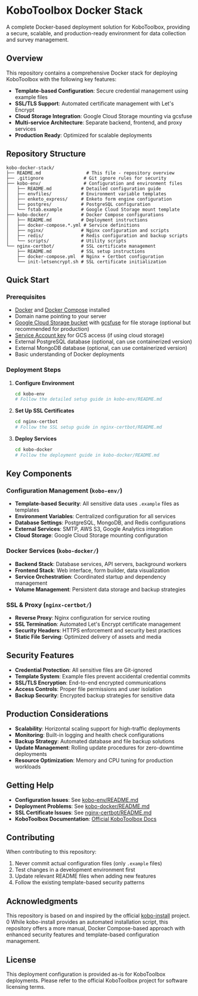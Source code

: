# KoboToolbox Docker Stack

A complete Docker-based deployment solution for KoboToolbox, providing a secure, scalable, and production-ready environment for data collection and survey management.

## Overview

This repository contains a comprehensive Docker stack for deploying KoboToolbox with the following key features:

- **Template-based Configuration**: Secure credential management using example files
- **SSL/TLS Support**: Automated certificate management with Let's Encrypt
- **Cloud Storage Integration**: Google Cloud Storage mounting via gcsfuse
- **Multi-service Architecture**: Separate backend, frontend, and proxy services
- **Production Ready**: Optimized for scalable deployments

## Repository Structure

```
kobo-docker-stack/
├── README.md                 # This file - repository overview
├── .gitignore               # Git ignore rules for security
├── kobo-env/                # Configuration and environment files
│   ├── README.md           # Detailed configuration guide
│   ├── envfiles/           # Environment variable templates
│   ├── enketo_express/     # Enketo form engine configuration
│   ├── postgres/           # PostgreSQL configuration
│   └── fstab.example       # Google Cloud Storage mount template
├── kobo-docker/            # Docker Compose configurations
│   ├── README.md           # Deployment instructions
│   ├── docker-compose.*.yml # Service definitions
│   ├── nginx/              # Nginx configuration and scripts
│   ├── redis/              # Redis configuration and backup scripts
│   └── scripts/            # Utility scripts
└── nginx-certbot/          # SSL certificate management
    ├── README.md           # SSL setup instructions
    ├── docker-compose.yml  # Nginx + Certbot configuration
    └── init-letsencrypt.sh # SSL certificate initialization
```

## Quick Start

### Prerequisites

- [Docker](https://docs.docker.com/get-docker/) and [Docker Compose](https://docs.docker.com/compose/install/) installed
- Domain name pointing to your server
- [Google Cloud Storage bucket](https://cloud.google.com/storage/docs/creating-buckets) with [gcsfuse](https://github.com/GoogleCloudPlatform/gcsfuse) for file storage (optional but recommended for production)
- [Service Account key](https://cloud.google.com/iam/docs/creating-managing-service-account-keys) for GCS access (if using cloud storage)
- External PostgreSQL database (optional, can use containerized version)
- External MongoDB database (optional, can use containerized version)
- Basic understanding of Docker deployments

### Deployment Steps

1. **Configure Environment**
   ```bash
   cd kobo-env
   # Follow the detailed setup guide in kobo-env/README.md
   ```

2. **Set Up SSL Certificates**
   ```bash
   cd nginx-certbot
   # Follow the SSL setup guide in nginx-certbot/README.md
   ```

3. **Deploy Services**
   ```bash
   cd kobo-docker
   # Follow the deployment guide in kobo-docker/README.md
   ```

## Key Components

### Configuration Management (`kobo-env/`)

- **Template-based Security**: All sensitive data uses `.example` files as templates
- **Environment Variables**: Centralized configuration for all services
- **Database Settings**: PostgreSQL, MongoDB, and Redis configurations
- **External Services**: SMTP, AWS S3, Google Analytics integration
- **Cloud Storage**: Google Cloud Storage mounting configuration

### Docker Services (`kobo-docker/`)

- **Backend Stack**: Database services, API servers, background workers
- **Frontend Stack**: Web interface, form builder, data visualization
- **Service Orchestration**: Coordinated startup and dependency management
- **Volume Management**: Persistent data storage and backup strategies

### SSL & Proxy (`nginx-certbot/`)

- **Reverse Proxy**: Nginx configuration for service routing
- **SSL Termination**: Automated Let's Encrypt certificate management
- **Security Headers**: HTTPS enforcement and security best practices
- **Static File Serving**: Optimized delivery of assets and media

## Security Features

- **Credential Protection**: All sensitive files are Git-ignored
- **Template System**: Example files prevent accidental credential commits
- **SSL/TLS Encryption**: End-to-end encrypted communications
- **Access Controls**: Proper file permissions and user isolation
- **Backup Security**: Encrypted backup strategies for sensitive data

## Production Considerations

- **Scalability**: Horizontal scaling support for high-traffic deployments
- **Monitoring**: Built-in logging and health check configurations
- **Backup Strategy**: Automated database and file backup solutions
- **Update Management**: Rolling update procedures for zero-downtime deployments
- **Resource Optimization**: Memory and CPU tuning for production workloads

## Getting Help

- **Configuration Issues**: See [kobo-env/README.md](kobo-env/README.md)
- **Deployment Problems**: See [kobo-docker/README.md](kobo-docker/README.md)
- **SSL Certificate Issues**: See [nginx-certbot/README.md](nginx-certbot/README.md)
- **KoboToolbox Documentation**: [Official KoboToolbox Docs](https://support.kobotoolbox.org/)

## Contributing

When contributing to this repository:

1. Never commit actual configuration files (only `.example` files)
2. Test changes in a development environment first
3. Update relevant README files when adding new features
4. Follow the existing template-based security patterns

## Acknowledgments

This repository is based on and inspired by the official [kobo-install](https://github.com/kobotoolbox/kobo-install) project. <mcreference link="https://github.com/kobotoolbox/kobo-install" index="0">0</mcreference> While kobo-install provides an automated installation script, this repository offers a more manual, Docker Compose-based approach with enhanced security features and template-based configuration management.

## License

This deployment configuration is provided as-is for KoboToolbox deployments. Please refer to the official KoboToolbox project for software licensing terms.